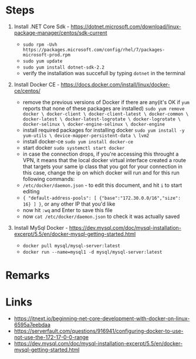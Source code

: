 
# Steps
1. Install .NET Core Sdk - https://dotnet.microsoft.com/download/linux-package-manager/centos/sdk-current
    - ``sudo rpm -Uvh https://packages.microsoft.com/config/rhel/7/packages-microsoft-prod.rpm``
    - ``sudo yum update``
    - ``sudo yum install dotnet-sdk-2.2``
    - verify the installation was succefull by typing ``dotnet`` in the terminal
    
2. Install Docker CE - https://docs.docker.com/install/linux/docker-ce/centos/
    - remove the previous versions of Docker if there are any(it's OK if `yum` reports that none of these packages are installed) ``sudo yum remove docker \
                  docker-client \
                  docker-client-latest \
                  docker-common \
                  docker-latest \
                  docker-latest-logrotate \
                  docker-logrotate \
                  docker-selinux \
                  docker-engine-selinux \
                  docker-engine``
    - install required packages for installing docker ``sudo yum install -y yum-utils \ device-mapper-persistent-data \ lvm2``
    - install docker-ce ``sudo yum install docker-ce``
    - start docker ``sudo systemctl start docker``
    - in case the connection drops, if you're accessing this throught a VPN, it means that the local docker virtual interface created a route that targets your same ip class that you got for your connection
    in this case, change the ip on which docker will run and for this run following commands:
    - ``/etc/docker/daemon.json`` - to edit this document, and hit ``i`` to start editing
    - ``{ "default-address-pools": [ {"base":"172.30.0.0/16","size": 16} ] }``, or any other IP that you'd like
    - now hit ``:wq`` and Enter to save this file
    - now ``cat /etc/docker/daemon.json`` to check it was actually saved
    
3. Install MySql Docker - https://dev.mysql.com/doc/mysql-installation-excerpt/5.5/en/docker-mysql-getting-started.html
    - ``docker pull mysql/mysql-server:latest``
    - ``docker run --name=mysql1 -d mysql/mysql-server:latest``

    
# Remarks

# Links
- https://itnext.io/beginning-net-core-development-with-docker-on-linux-6595a7eebdaa
- https://serverfault.com/questions/916941/configuring-docker-to-use-not-use-the-172-17-0-0-range
- https://dev.mysql.com/doc/mysql-installation-excerpt/5.5/en/docker-mysql-getting-started.html
